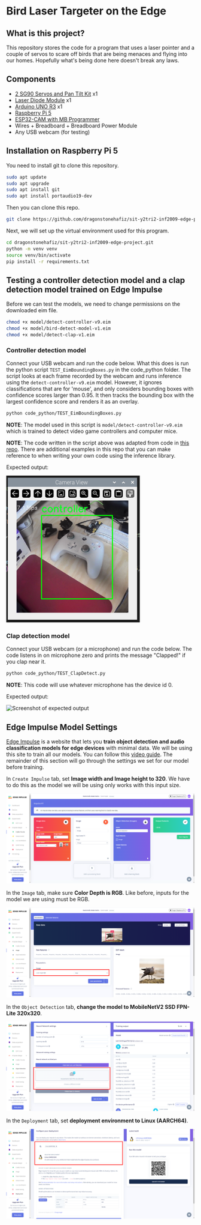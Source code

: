 # Bird Laser Targeter on the Edge

## What is this project?

This repository stores the code for a program that uses a laser pointer and a couple of servos to scare off birds that are being menaces and flying into our homes. Hopefully what's being done here doesn't break any laws.

## Components

- [2 SG90 Servos and Pan Tilt Kit](https://sg.cytron.io/p-pan-tilt-servo-kit-for-camera-unassembled) x1
- [Laser Diode Module](https://shopee.sg/kuriosity.sg/8657033875) x1
- [Arduino UNO R3](https://shopee.sg/kuriosity.sg/27759981980) x1
- [Raspberry Pi 5](https://sg.cytron.io/p-raspberry-pi-5)
- [ESP32-CAM with MB Programmer](https://shopee.sg/kuriosity.sg/8557052439)
- Wires + Breadboard + Breadboard Power Module
- Any USB webcam (for testing)

## Installation on Raspberry Pi 5

You need to install git to clone this repository.

```bash
sudo apt update
sudo apt upgrade
sudo apt install git
sudo apt install portaudio19-dev
```

Then you can clone this repo.

```bash
git clone https://github.com/dragonstonehafiz/sit-y2tri2-inf2009-edge-project.git
```

Next, we will set up the virtual environment used for this program.

```bash
cd dragonstonehafiz/sit-y2tri2-inf2009-edge-project.git
python -m venv venv
source venv/bin/activate
pip install -r requirements.txt
```

## Testing a controller detection model and a clap detection model trained on Edge Impulse

Before we can test the models, we need to change permissions on the downloaded eim file.

```bash
chmod +x model/detect-controller-v9.eim
chmod +x model/bird-detect-model-v1.eim
chmod +x model/detect-clap-v1.eim
```

### Controller detection model

Connect your USB webcam and run the code below. What this does is run the python script `TEST_EimBoundingBoxes.py` in the code_python folder. The script looks at each frame recorded by the webcam and runs inference using the `detect-controller-v9.eim` model. However, it ignores classifications that are for 'mouse', and only considers bounding boxes with confidence scores larger than 0.95. It then tracks the bounding box with the largest confidence score and renders it as an overlay.

```bash
python code_python/TEST_EimBoundingBoxes.py
```

**NOTE**: The model used in this script is `model/detect-controller-v9.eim` which is trained to detect video game controllers and computer mice.

**NOTE**: The code written in the script above was adapted from code in [this repo](https://github.com/edgeimpulse/linux-sdk-python). There are additional examples in this repo that you can make reference to when writing your own code using the inference library.

Expected output:

![Screenshot of expected output](img/TEST_EimBoundingBoxes.png)

### Clap detection model

Connect your USB webcam (or a microphone) and run the code below. The code listens in on microphone zero and prints the message "Clapped!" if you clap near it.

```bash
python code_python/TEST_ClapDetect.py
```

**NOTE**: This code will use whatever microphone has the device id 0.

Expected output:

![Screenshot of expected output](img/TEST_ClapDetect.png)

## Edge Impulse Model Settings

[Edge Impulse](https://edgeimpulse.com/) is a website that lets you **train object detection and audio classification models for edge devices** with minimal data. We will be using this site to train all our models. You can follow this [video guide](https://www.youtube.com/watch?v=dY3OSiJyne0). The remainder of this section will go through the settings we set for our model before training.

 In `Create Impulse` tab, set **Image width and Image height to 320**. We have to do this as the model we will be using only works with this input size.

 ![Edge Impulse Screenshot](img/EdgeImpulse1.png)

 In the `Image` tab, make sure **Color Depth is RGB**.  Like before, inputs for the model we are using must be RGB.

 ![Edge Impulse Screenshot](img/EdgeImpulse2.png)

 In the `Object Detection` tab, **change the model to MobileNetV2 SSD FPN-Lite 320x320**.

 ![Edge Impulse Screenshot](img/EdgeImpulse3.png)

 In the `Deployment` tab, set **deployment environment to Linux (AARCH64)**.

 ![Edge Impulse Screenshot](img/EdgeImpulse4.png)